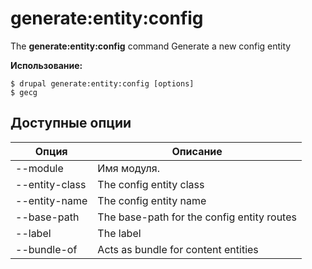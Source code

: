 # generate:entity:config
The **generate:entity:config** command Generate a new config entity

**Использование:**
```
$ drupal generate:entity:config [options] 
$ gecg  
```

## Доступные опции
Опция | Описание
-------|-------------
--module | Имя модуля.
--entity-class | The config entity class
--entity-name | The config entity name
--base-path | The base-path for the config entity routes
--label | The label
--bundle-of | Acts as bundle for content entities
